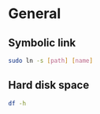 # General

## Symbolic link

```bash
sudo ln -s [path] [name]
```

## Hard disk space

```bash
df -h
```
